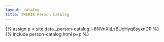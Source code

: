 ```yaml
---
layout: catalog
title: SWERIK Person Catalog
---
```

{% assign p = site.data._person-catalog.i-8NVnXijLsBUcHyq6syxnDP %}
{% include person-catalog.html p=p %}

